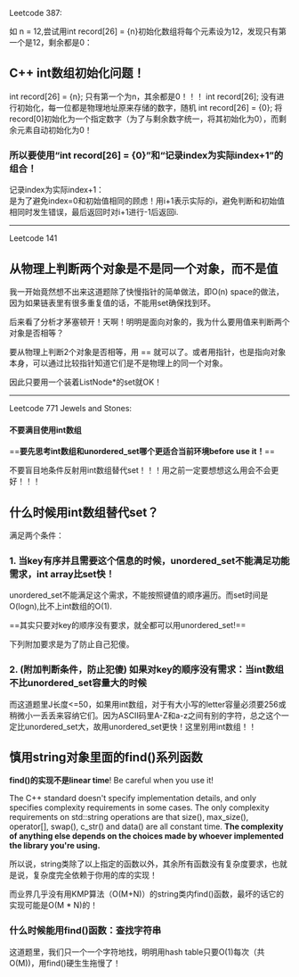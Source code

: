Leetcode 387:

如 n = 12,尝试用int record[26] = {n}初始化数组将每个元素设为12，发现只有第一个是12，剩余都是0：

## C++ int数组初始化问题！

int record[26] = {n}; 只有第一个为n，其余都是0！！！
int record[26];		  没有进行初始化，每一位都是物理地址原来存储的数字，随机
int record[26] = {0}; 将record[0]初始化为一个指定数字（为了与剩余数字统一，将其初始化为0），而剩余元素自动初始化为0！

### 所以要使用“int record[26] = {0}”和“记录index为实际index+1”的组合！

记录index为实际index+1：  
是为了避免index=0和初始值相同的顾虑！用i+1表示实际的i，避免判断和初始值相同时发生错误，最后返回时对i+1进行-1后返回i.

---

Leetcode 141

## 从物理上判断两个对象是不是同一个对象，而不是值

我一开始竟然想不出来这道题除了快慢指针的简单做法，即O(n) space的做法，因为如果链表里有很多重复值的话，不能用set确保找到环。

后来看了分析才茅塞顿开！天啊！明明是面向对象的，我为什么要用值来判断两个对象是否相等？

要从物理上判断2个对象是否相等，用 == 就可以了。或者用指针，也是指向对象本身，可以通过比较指针知道它们是不是物理上的同一个对象。

因此只要用一个装着ListNode\*的set就OK！

---

Leetcode 771 Jewels and Stones:

#### 不要满目使用int数组

==**要先思考int数组和unordered_set哪个更适合当前环境before use it！**==

不要盲目地条件反射用int数组替代set！！！用之前一定要想想这么用会不会更好！！！

## 什么时候用int数组替代set？

满足两个条件：

### 1. 当key有序并且需要这个信息的时候，unordered_set不能满足功能需求，int array比set快！

unordered_set不能满足这个需求，不能按照键值的顺序遍历。而set时间是O(logn),比不上int数组的O(1).

==其实只要对key的顺序没有要求，就全都可以用unordered_set!==

下列附加要求是为了防止自己犯傻。

### 2. (附加判断条件，防止犯傻) 如果对key的顺序没有需求：当int数组不比unordered_set容量大的时候

而这道题里J长度<=50，如果用int数组，对于有大小写的letter容量必须要256或稍微小一丢丢来容纳它们。因为ASCII码里A-Z和a-z之间有别的字符，总之这个一定比unordered_set大，故用unordered_set更快！这里别用int数组！！

## 慎用string对象里面的find()系列函数

**find()的实现不是linear time**! Be careful when you use it!

The C++ standard doesn't specify implementation details, and only specifies complexity requirements in some cases. The only complexity requirements on std::string operations are that size(), max_size(), operator[], swap(), c_str() and data() are all constant time. **The complexity of anything else depends on the choices made by whoever implemented the library you're using.** 

所以说，string类除了以上指定的函数以外，其余所有函数没有复杂度要求，也就是说，复杂度完全依赖于你用的库的实现！

而业界几乎没有用KMP算法（O(M+N)）的string类内find()函数，最坏的话它的实现可能是O(M * N)的！

### 什么时候能用find()函数：查找字符串

这道题里，我们只一个一个字符地找，明明用hash table只要O(1)每次（共O(M))，用find()硬生生拖慢了！

